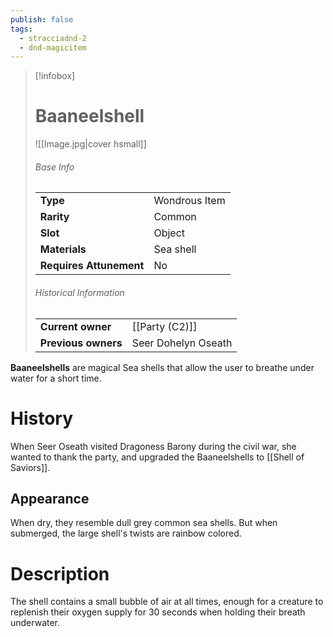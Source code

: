```yaml
---
publish: false
tags:
  - stracciadnd-2
  - dnd-magicitem
---
```


> [!infobox]  
> # Baaneelshell
> ![[Image.jpg|cover hsmall]]
> ###### Base Info
> | | |
> |---|---|
> | **Type** | Wondrous Item |
> | **Rarity** | Common |
> | **Slot** | Object |
> | **Materials** | Sea shell |
> | **Requires Attunement** | No |
> ###### Historical Information
> | | |
> |---|---|
> | **Current owner** | [[Party (C2)]] |
> | **Previous owners** | Seer Dohelyn Oseath |

**Baaneelshells** are magical Sea shells that allow the user to breathe under water for a short time.
# History
When Seer Oseath visited Dragoness Barony during the civil war, she wanted to thank the party, and upgraded the Baaneelshells to [[Shell of Saviors]].
## Appearance
When dry, they resemble dull grey common sea shells. But when submerged, the large shell's twists are rainbow colored.
# Description
The shell contains a small bubble of air at all times, enough for a creature to replenish their oxygen supply for 30 seconds when holding their breath underwater.